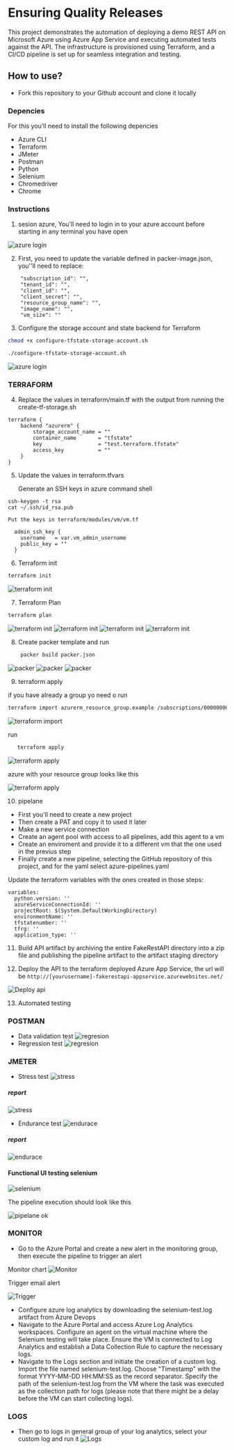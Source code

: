 # Ensuring Quality Releases

This project demonstrates the automation of deploying a demo REST API on Microsoft Azure using Azure App Service and executing automated tests against the API. The infrastructure is provisioned using Terraform, and a CI/CD pipeline is set up for seamless integration and testing.

## How to use?
- Fork this repository to your Github account and clone it locally 

### Depencies
For this you'll need to install the following depencies

- Azure CLI
- Terraform
- JMeter
- Postman
- Python
- Selenium
- Chromedriver
- Chrome

### Instructions

1. sesion azure, You'll need to login in to your azure account before starting in any terminal you have open

![azure login](./img/az-login.png)

2. First, you need to update the variable defined in packer-image.json, you''ll need to replace:

```
    "subscription_id": "",
    "tenant_id": "",
    "client_id": "",
    "client_secret": "",   
    "resource_group_name": "",
    "image_name": "",
    "vm_size": ""
```

3. Configure the storage account and state backend for Terraform 

```bash
chmod +x configure-tfstate-storage-account.sh
```

```bash
./configure-tfstate-storage-account.sh
```

![azure login](./img/run-config-tfstate-sh.png)

### TERRAFORM

4. Replace the values in terraform/main.tf with the output from running the create-tf-storage.sh

```
terraform {
    backend "azurerm" {
        storage_account_name = ""
        container_name       = "tfstate"
        key                  = "test.terraform.tfstate"
        access_key           = ""
    }
}
```

5. Update the values in terraform.tfvars
    
    Generate an SSH keys in azure command shell
```
ssh-keygen -t rsa
cat ~/.ssh/id_rsa.pub
```

    Put the keys in terraform/modules/vm/vm.tf
```
  admin_ssh_key {
    username   = var.vm_admin_username
    public_key = "" 
  }
```

6. Terraform init

```bash
terraform init
```

![terraform init](./img/terraform-init.png)

7. Terraform Plan

```bash
terraform plan
```

![terraform init](./img/terraform-plan-1.png)
![terraform init](./img/terraform-plan-2.png)
![terraform init](./img/terraform-plan3.png)
![terraform init](./img/terraform-plan4.png)

8. Create packer template and run

```bash
    packer build packer.json
```
![packer](./img/packer-02.png)
![packer](./img/packer-01.png)
![packer](./img/packer-img-azure.png)

9. terraform apply

if you have already a group yo need o run 

```bash
terraform import azurerm_resource_group.example /subscriptions/00000000-0000-0000-0000-000000000000/resourceGroups/group1
```
![terraform import](./img/import-terraform.png)

 run 
 ```bash
    terraform apply
 ```
 ![terraform apply](./img/terraform-apply.png)

 azure with your resource group looks like this

 ![terraform apply](./img/azure-terr.png)

10. pipelane

- First you'll need to create a new project
- Then create a PAT and copy it to used it later
- Make a new service connection
- Create an agent pool with access to all pipelines, add this agent to a vm
- Create an enviroment and provide it to a different vm that the one used in the previus step
- Finally create a new pipeline, selecting the GitHub repository of this project, and for the yaml select azure-pipelines.yaml

Update the terraform variables with the ones created in those steps:

```
variables:
  python.version: ''
  azureServiceConnectionId: ''
  projectRoot: $(System.DefaultWorkingDirectory)
  environmentName: ''
  tfstatenumber: '' 
  tfrg: ''
  application_type: ''  
```

11. Build API artifact by archiving the entire FakeRestAPI directory into a zip file and publishing the pipeline artifact to the artifact staging directory

12. Deploy the API to the terraform deployed Azure App Service, the url will be
```http://[yourusername]-fakerestapi-appservice.azurewebsites.net/``` 

![Deploy api](./img/deployed_api.png)

13. Automated testing

### POSTMAN

- Data validation test
![regresion](./img/data-val-test.png)
- Regression test
![regresion](./img/regresion-test.png)

### JMETER

- Stress test
![stress](./img/stress_test.png)

##### report
![stress](./img/jmeter_endurace_report.png)
- Endurance test
![endurace](./img/endurace_test.png)

##### report
![endurace](./img/jmeter_report.png)

#### Functional UI testing selenium
![selenium](./img/selenium.png)

The pipeline execution should look like this

![pipelane ok](./img/pipelane-success.png)

### MONITOR

- Go to the Azure Portal and create a new alert in the monitoring group, then execute the pipeline to trigger an alert

Monitor chart
![Monitor](./img/monitor.png)

Trigger email alert

![Trigger](./img/trigger.png)

- Configure azure log analytics by downloading the selenium-test.log artifact from Azure Devops
- Navigate to the Azure Portal and access Azure Log Analytics workspaces. Configure an agent on the virtual machine where the Selenium testing will take place. Ensure the VM is connected to Log Analytics and establish a Data Collection Rule to capture the necessary logs.
- Navigate to the Logs section and initiate the creation of a custom log. Import the file named selenium-test.log. Choose "Timestamp" with the format YYYY-MM-DD HH:MM:SS as the record separator. Specify the path of the selenium-test.log from the VM where the task was executed as the collection path for logs (please note that there might be a delay before the VM can start collecting logs).

### LOGS

- Then go to logs in general group of your log analytics, select your custom log and run it
![Logs](./img/logs.png)